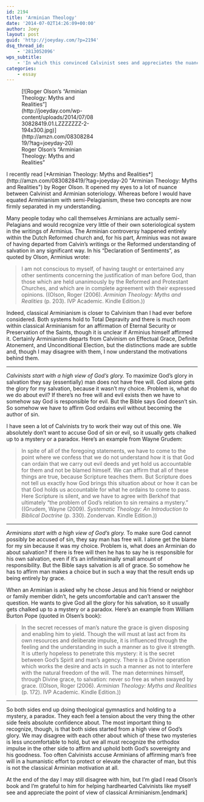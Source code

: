 ```yaml
---
id: 2194
title: 'Arminian Theology'
date: '2014-07-02T14:26:09+00:00'
author: Joey
layout: post
guid: 'http://joeyday.com/?p=2194'
dsq_thread_id:
    - '2813052096'
wps_subtitle:
    - 'In which this convinced Calvinist sees and appreciates the nuances of classical Arminianism'
categories:
    - essay
---
```


<figure aria-describedby="caption-attachment-2195" class="wp-caption alignleft" id="attachment_2195" style="width: 194px">[![Roger Olson’s “Arminian Theology: Myths and Realities”](http://joeyday.com/wp-content/uploads/2014/07/0830828419.01.LZZZZZZZ-2-194x300.jpg)](http://amzn.com/0830828419/?tag=joeyday-20)<figcaption class="wp-caption-text" id="caption-attachment-2195">Roger Olson’s “Arminian Theology: Myths and Realities”</figcaption></figure> I recently read [*Arminian Theology: Myths and Realities*](http://amzn.com/0830828419/?tag=joeyday-20 "Arminian Theology: Myths and Realities") by Roger Olson. It opened my eyes to a lot of nuance between Calvinist and Arminian soteriology. Whereas before I would have equated Arminianism with semi-Pelagianism, these two concepts are now firmly separated in my understanding.

Many people today who call themselves Arminians are actually semi-Pelagians and would recognize very little of their own soteriological system in the writings of Arminius. The Arminian controversy happened entirely within the Dutch Reformed church and, for his part, Arminius was not aware of having departed from Calvin’s writings or the Reformed understanding of salvation in any significant way. In his “Declaration of Sentiments”, as quoted by Olson, Arminius wrote:

> I am not conscious to myself, of having taught or entertained any other sentiments concerning the justification of man before God, than those which are held unanimously by the Reformed and Protestant Churches, and which are in complete agreement with their expressed opinions. ((Olson, Roger (2006). *Arminian Theology: Myths and Realities* (p. 203). IVP Academic. Kindle Edition.))

Indeed, classical Arminianism is closer to Calvinism than I had ever before considered. Both systems hold to Total Depravity and there is much room within classical Arminianism for an affirmation of Eternal Security or Preservation of the Saints, though it is unclear if Arminius himself affirmed it. Certainly Arminianism departs from Calvinism on Effectual Grace, Definite Atonement, and Unconditional Election, but the distinctions made are subtle and, though I may disagree with them, I now understand the motivations behind them.

- - - - - -

*Calvinists start with a high view of God’s glory.* To maximize God’s glory in salvation they say (essentially) man does not have free will. God alone gets the glory for my salvation, because it wasn’t my choice. Problem is, what do we do about evil? If there’s no free will and evil exists then we have to somehow say God is responsible for evil. But the Bible says God doesn’t sin. So somehow we have to affirm God ordains evil without becoming the author of sin.

I have seen a lot of Calvinists try to work their way out of this one. We absolutely don’t want to accuse God of sin or evil, so it usually gets chalked up to a mystery or a paradox. Here’s an example from Wayne Grudem:

> In spite of all of the foregoing statements, we have to come to the point where we confess that we do not understand how it is that God can ordain that we carry out evil deeds and yet hold us accountable for them and not be blamed himself. We can affirm that all of these things are true, because Scripture teaches them. But Scripture does not tell us exactly how God brings this situation about or how it can be that God holds us accountable for what he ordains to come to pass. Here Scripture is silent, and we have to agree with Berkhof that ultimately “the problem of God’s relation to sin remains a mystery.” ((Grudem, Wayne (2009). *Systematic Theology: An Introduction to Biblical Doctrine* (p. 330). Zondervan. Kindle Edition.))

- - - - - -

*Arminians start with a high view of God’s glory.* To make sure God cannot possibly be accused of sin, they say man has free will. I alone get the blame for my sin because it was my choice. Problem is, what does an Arminian do about salvation? If there is free will then he has to say he is responsible for his own salvation, even if it’s an infinitesimally small amount of responsibility. But the Bible says salvation is all of grace. So somehow he has to affirm man makes a choice but in such a way that the result ends up being entirely by grace.

When an Arminian is asked why he chose Jesus and his friend or neighbor or family member didn’t, he gets uncomfortable and can’t answer the question. He wants to give God all the glory for his salvation, so it usually gets chalked up to a mystery or a paradox. Here’s an example from William Burton Pope (quoted in Olsen’s book):

> In the secret recesses of man’s nature the grace is given disposing and enabling him to yield. Though the will must at last act from its own resources and deliberate impulse, it is influenced through the feeling and the understanding in such a manner as to give it strength. It is utterly hopeless to penetrate this mystery: it is the secret between God’s Spirit and man’s agency. There is a Divine operation which works the desire and acts in such a manner as not to interfere with the natural freedom of the will. The man determines himself, through Divine grace, to salvation: never so free as when swayed by grace. ((Olson, Roger (2006). *Arminian Theology: Myths and Realities* (p. 172). IVP Academic. Kindle Edition.))

- - - - - -

So both sides end up doing theological gymnastics and holding to a mystery, a paradox. They each feel a tension about the very thing the other side feels absolute confidence about. The most important thing to recognize, though, is that both sides started from a high view of God’s glory. We may disagree with each other about which of these two mysteries is less uncomfortable to hold, but we all must recognize the orthodox impulse in the other side to affirm and uphold both God’s sovereignty and his goodness. Too often Calvinists accuse Arminians of affirming man’s free will in a humanistic effort to protect or elevate the character of man, but this is not the classical Arminian motivation at all.

At the end of the day I may still disagree with him, but I’m glad I read Olson’s book and I’m grateful to him for helping hardhearted Calvinists like myself see and appreciate the point of view of classical Arminianism.\[endmark\]